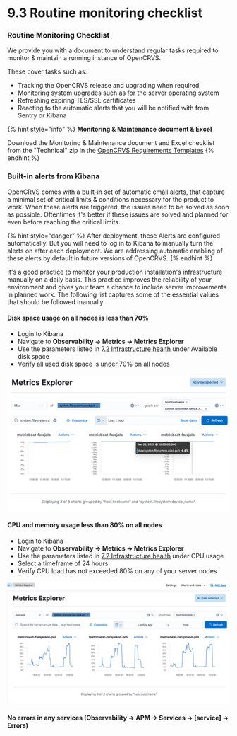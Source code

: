 # 9.3 Routine monitoring checklist

### **Routine Monitoring Checklist**

We provide you with a document to understand regular tasks required to monitor & maintain a running instance of OpenCRVS.

These cover tasks such as:

* Tracking the OpenCRVS release and upgrading when required
* Monitoring system upgrades such as for the server operating system
* Refreshing expiring TLS/SSL certificates
* Reacting to the automatic alerts that you will be notified with from Sentry or Kibana

{% hint style="info" %}
**Monitoring & Maintenance document & Excel**

Download the Monitoring & Maintenance document and Excel checklist from the "Technical" zip in the [OpenCRVS Requirements Templates](https://github.com/opencrvs/opencrvs-core/wiki/Gather-requirements)
{% endhint %}



### **Built-in alerts from Kibana**

OpenCRVS comes with a built-in set of automatic email alerts, that capture a minimal set of critical limits & conditions necessary for the product to work. When these alerts are triggered, the issues need to be solved as soon as possible. Oftentimes it's better if these issues are solved and planned for even before reaching the critical limits.

{% hint style="danger" %}
After deployment, these Alerts are configured automatically.  But you will need to log in to Kibana to manually turn the alerts on after each deployment.  We are addressing automatic enabling of these alerts by default in future versions of OpenCRVS.
{% endhint %}

It's a good practice to monitor your production installation's infrastructure manually on a daily basis. This practice improves the reliability of your environment and gives your team a chance to include server improvements in planned work. The following list captures some of the essential values that should be followed manually

#### Disk space usage on all nodes is less than 70%

* Login to Kibana
* Navigate to **Observability -> Metrics -> Metrics Explorer**
* Use the parameters listed in [7.2 Infrastructure health](7.2-infrastructure-health.md) under Available disk space
* Verify all used disk space is under 70% on all nodes

![](<../../.gitbook/assets/image (25).png>)

#### CPU and memory usage less than 80% on all nodes

* Login to Kibana
* Navigate to **Observability -> Metrics -> Metrics Explorer**
* Use the parameters listed in [7.2 Infrastructure health](7.2-infrastructure-health.md) under CPU usage
* Select a timeframe of 24 hours
* Verify CPU load has not exceeded 80% on any of your server nodes

![](<../../.gitbook/assets/image (40).png>)

#### No errors in any services (**Observability -> APM -> Services -> \[service] -> Errors**)
